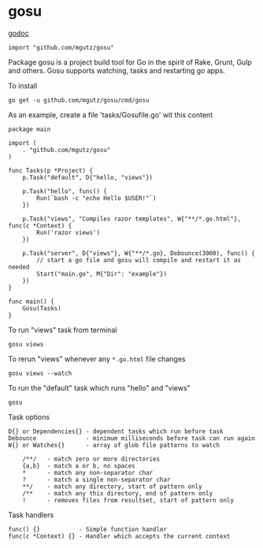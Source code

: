 # gosu

[godoc](https://godoc.org/github.com/mgutz/gosu)

    import "github.com/mgutz/gosu"

Package gosu is a project build tool for Go in the spirit of Rake, Grunt, Gulp
and others. Gosu supports watching, tasks and restarting go apps.

To install

    go get -u github.com/mgutz/gosu/cmd/gosu

As an example, create a file 'tasks/Gosufile.go' wit this content

    package main

    import (
        . "github.com/mgutz/gosu"
    )

    func Tasks(p *Project) {
        p.Task("default", D{"hello, "views"})

        p.Task("hello", func() {
            Run(`bash -c "echo Hello $USER!"`)
        })

        p.Task("views", "Compiles razor templates", W{"**/*.go.html"}, func(c *Context) {
            Run('razor views')
        })

        p.Task("server", D{"views"}, W{"**/*.go}, Debounce(3000), func() {
            // start a go file and gosu will compile and restart it as needed
            Start("main.go", M{"Dir": "example"})
        })
    }

    func main() {
        Gosu(Tasks)
    }

To run "views" task from terminal

    gosu views

To rerun "views" whenever any `*.go.html` file changes

    gosu views --watch

To run the "default" task which runs "hello" and "views"

    gosu

Task options

    D{} or Dependencies{} - dependent tasks which run before task
    Debounce              - minimum milliseconds before task can run again
    W{} or Watches{}      - array of glob file patterns to watch

        /**/   - match zero or more directories
        {a,b}  - match a or b, no spaces
        *      - match any non-separator char
        ?      - match a single non-separator char
        **/    - match any directory, start of pattern only
        /**    - match any this directory, end of pattern only
        !      - removes files from resultset, start of pattern only

Task handlers

    func() {}           - Simple function handler
    func(c *Context) {} - Handler which accepts the current context

